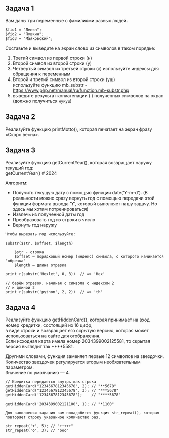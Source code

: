 ## Задача 1
Вам даны три переменные с фамилиями разных людей.  
```
$fio1 = "Ленин";
$fio2 = "Пушкин";
$fio3 = "Маяковский";
```
Составьте и выведите на экран слово из символов в таком порядке:  
1) Третий символ из первой строки  (н)
2) Второй символ из второй строки (у)
3) Четвертый символ из третьей строки (к)
используйте индексы для обращения к переменным
4) Второй и третий символ из второй строки (уш)  
используйте функцию mb_substr - https://www.php.net/manual/ru/function.mb-substr.php  
5) выведите результат конкатенации (.) полученных символов на экран  
(должно получиться `нукуш`)

## Задача 2
Реализуйте функцию printMotto(), которая печатает на экран фразу «Скоро весна».  

## Задача 3
Реализуйте функцию getCurrentYear(), которая возвращает наружу текущий год:  
getCurrentYear()  # 2024

Алгоритм:
- Получить текущую дату с помощью функции date('Y-m-d').
(В реальности можно сразу вернуть год с помощью передачи этой функции формата вывода 'Y', который выполняет нашу задачу.
Но здесь мы хотим потренироваться)  
- Извлечь из полученной даты год  
- Преобразовать год из строки в число   
- Вернуть год наружу
```
Чтобы вырезать год используйте:

substr($str, $offset, $length)

    $str - строка
    $offset — порядковый номер (индекс) символа, с которого начинается "обрезка"
    $length — длина отрезка

print_r(substr('Hexlet', 0, 3))  // => 'Hex'
 
// берём отрезок, начиная с символа с индексом 2
// и длиной 2
print_r(substr('python', 2, 2))  // => 'th'
```

## Задача 4
Реализуйте функцию getHiddenCard(), которая принимает на вход номер кредитки, состоящий из 16 цифр,   
в виде строки и возвращает его скрытую версию, которая может использоваться на сайте для отображения.  
Если исходная карта имела номер 2034399002125581, то скрытая версия выглядит так ****5581.  

Другими словами, функция заменяет первые 12 символов на звездочки.  
Количество звездочек регулируется вторым необязательным параметром.  
Значение по умолчанию — 4. 
```
// Кредитка передается внутрь как строка
getHiddenCard("1234567812345678", 2); // "**5678"
getHiddenCard("1234567812345678", 3); // "***5678"
getHiddenCard('1234567812345678');    // "****5678"

getHiddenCard('2034399002121100', 1); // "*1100"

Для выполнения задания вам понадобится функция str_repeat(), которая повторяет строку указанное количество раз.

str_repeat('+', 5); // "+++++"
str_repeat('o', 3); // "ooo"
```
